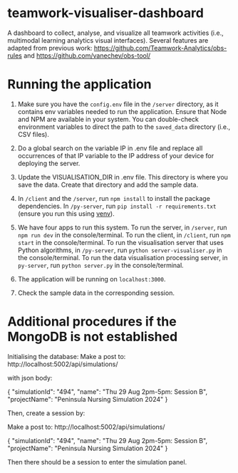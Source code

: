 # teamwork-visualiser-dashboard

A dashboard to collect, analyse, and visualize all teamwork activities (i.e., multimodal learning analytics visual interfaces). Several features are adapted from previous work: https://github.com/Teamwork-Analytics/obs-rules and https://github.com/vanechev/obs-tool/

# Running the application

1. Make sure you have the `config.env` file in the `/server` directory, as it contains env variables needed to run the application. Ensure that Node and NPM are available in your system. You can double-check environment variables to direct the path to the `saved_data` directory (i.e., CSV files).

2. Do a global search on the variable IP in .env file and replace all occurrences of that IP variable to the IP address of your device for deploying the server.

3. Update the VISUALISATION_DIR in .env file. This directory is where you save the data. Create that directory and add the sample data. 

4. In `/client` and the `/server`, run `npm install` to install the package dependencies. In `/py-server`, run `pip install -r requirements.txt` (ensure you run this using [venv](https://docs.python.org/3/library/venv.html)). 

5. We have four apps to run this system.
   To run the server, in `/server`, run `npm run dev` in the console/terminal.
   To run the client, in `/client`, run `npm start` in the console/terminal.
   To run the visualisation server that uses Python algorithms, in `/py-server`, run `python server-visualiser.py` in the console/terminal.
   To run the data visualisation processing server, in  `py-server`, run `python server.py` in the console/terminal.

6. The application will be running on `localhost:3000`.

7. Check the sample data in the corresponding session.

# Additional procedures if the MongoDB is not established

Initialising the database: 
Make a post to: http://localhost:5002/api/simulations/ 

with json body:

{
    "simulationId": "494",
    "name": "Thu 29 Aug 2pm-5pm: Session B",
    "projectName": "Peninsula Nursing Simulation 2024"
}

Then, create a session by:

Make a post to: http://localhost:5002/api/simulations/ 

{
    "simulationId": "494",
    "name": "Thu 29 Aug 2pm-5pm: Session B",
    "projectName": "Peninsula Nursing Simulation 2024"
}

Then there should be a session to enter the simulation panel.
